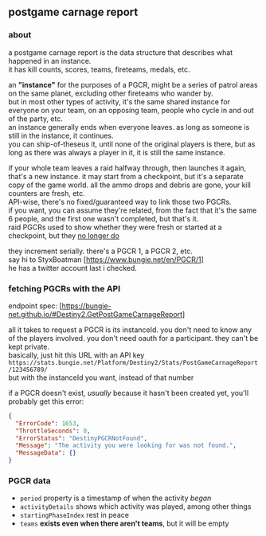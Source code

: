 ## postgame carnage report

### about
a postgame carnage report is the data structure that describes what happened in an instance.  
it has kill counts, scores, teams, fireteams, medals, etc.

an **"instance"** for the purposes of a PGCR, might be a series of patrol areas on the same planet, excluding other fireteams who wander by.  
but in most other types of activity, it's the same shared instance for everyone on your team, on an opposing team, people who cycle in and out of the party, etc.  
an instance generally ends when everyone leaves. as long as someone is still in the instance, it continues.  
you can ship-of-theseus it, until none of the original players is there, but as long as there was always a player in it, it is still the same instance.

if your whole team leaves a raid halfway through, then launches it again, that's a new instance. it may start from a checkpoint, but it's a separate copy of the game world. all the ammo drops and debris are gone, your kill counters are fresh, etc.  
API-wise, there's no fixed/guaranteed way to link those two PGCRs.  
if you want, you can assume they're related, from the fact that it's the same 6 people, and the first one wasn't completed, but that's it.  
raid PGCRs used to show whether they were fresh or started at a checkpoint, but they [no longer do](https://github.com/Bungie-net/api/issues/1320)

they increment serially. there's a PGCR 1, a PGCR 2, etc.  
say hi to StyxBoatman [https://www.bungie.net/en/PGCR/1]  
he has a twitter account last i checked.

### fetching PGCRs with the API

endpoint spec: [https://bungie-net.github.io/#Destiny2.GetPostGameCarnageReport]

all it takes to request a PGCR is its instanceId. you don't need to know any of the players involved. you don't need oauth for a participant. they can't be kept private.  
basically, just hit this URL with an API key  
`https://stats.bungie.net/Platform/Destiny2/Stats/PostGameCarnageReport/123456789/`  
but with the instanceId you want, instead of that number

if a PGCR doesn't exist, *usually* because it hasn't been created yet, you'll probably get this error:
```json
{
  "ErrorCode": 1653,
  "ThrottleSeconds": 0,
  "ErrorStatus": "DestinyPGCRNotFound",
  "Message": "The activity you were looking for was not found.",
  "MessageData": {}
}
```

### PGCR data
- `period` property is a timestamp of when the activity *began*
- `activityDetails` shows which activity was played, among other things
- `startingPhaseIndex` rest in peace
- `teams` **exists even when there aren't teams**, but it will be empty